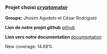 ### Projet choisi [cryptomator](https://github.com/umontreal-diro/cryptomator)  

**Groupe:** Jhosim Agudelo et César Rodriguez

**Lien de notre projet github** [github](https://github.com/jupyter333/Cryptomator/tree/develop)

**Lien vers notre documentation** [documentation](https://github.com/jupyter333/Cryptomator/blob/develop/documentationDesTests.md)

New coverage: 14.69%
